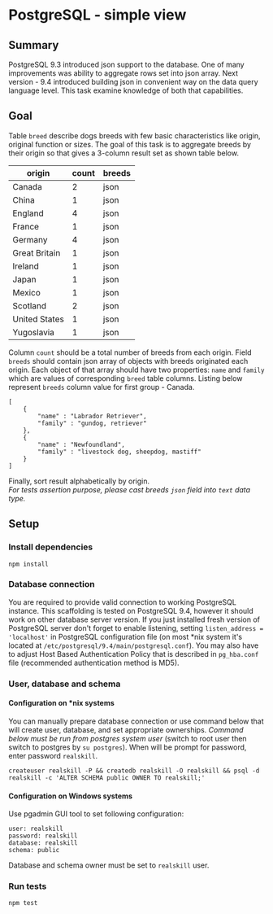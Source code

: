 # PostgreSQL - simple view

## Summary

PostgreSQL 9.3 introduced json support to the database. One of many improvements was ability to aggregate rows set into json array. Next version - 9.4 introduced building json in convenient way on the data query language level. This task examine knowledge 
of both that capabilities.

## Goal

Table `breed` describe dogs breeds with few basic characteristics like origin, original function or sizes. The goal of this task is to aggregate breeds by their origin so that gives a 3-column result set as shown table below.

| origin | count | breeds |
|--------|-------|--------|
| Canada | 2 | json |
| China | 1 | json |
| England | 4 | json |
| France | 1 | json |
| Germany | 4 | json |
| Great Britain | 1 | json |
| Ireland | 1 | json |
| Japan | 1 | json |
| Mexico | 1 | json |
| Scotland | 2 | json |
| United States | 1 | json |
| Yugoslavia | 1 | json |

Column `count` should be a total number of breeds from each origin. 
Field `breeds` should contain json array of objects with breeds originated each origin. Each object of that array should have two properties: `name` and `family` which are values of corresponding `breed` table columns. Listing below represent `breeds` column 
value for first group - Canada.

```
[
    {
        "name" : "Labrador Retriever", 
        "family" : "gundog, retriever"
    }, 
    {
        "name" : "Newfoundland",
        "family" : "livestock dog, sheepdog, mastiff"
    }
]
```

Finally, sort result alphabetically by origin.  
*For tests assertion purpose, please cast breeds `json` field into `text` data type.*

## Setup

### Install dependencies 

```
npm install
```
 
### Database connection

You are required to provide valid connection to working PostgreSQL instance. This scaffolding is tested on PostgreSQL 9.4, however it should work on other 
database server version. 
If you just installed fresh version of PostgreSQL server don't forget to enable listening, setting `listen_address = 'localhost'` in PostgreSQL configuration
 file (on most *nix system it's located at `/etc/postgresql/9.4/main/postgresql.conf`). You may also have to adjust Host Based Authentication Policy that is 
 described in `pg_hba.conf` file (recommended authentication method is MD5).
 
### User, database and schema

#### Configuration on *nix systems

You can manually prepare database connection or use command below that will create user, database, and set appropriate ownerships.
*Command below must be run from postgres system user* (switch to root user then switch to postgres by `su postgres`). When will be prompt for password, enter
 password `realskill`.
```  
createuser realskill -P && createdb realskill -O realskill && psql -d realskill -c 'ALTER SCHEMA public OWNER TO realskill;'
```

#### Configuration on Windows systems

Use pgadmin GUI tool to set following configuration:
```
user: realskill
password: realskill
database: realskill
schema: public
```
Database and schema owner must be set to `realskill` user.

### Run tests

    npm test



